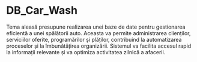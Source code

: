 # DB_Car_Wash

Tema aleasă presupune realizarea unei baze de date pentru gestionarea eficientă a unei spălătorii auto. Aceasta va permite administrarea clienților, serviciilor oferite, programărilor și plăților, contribuind la automatizarea proceselor și la îmbunătățirea organizării. Sistemul va facilita accesul rapid la informații relevante și va optimiza activitatea zilnică a afacerii.

